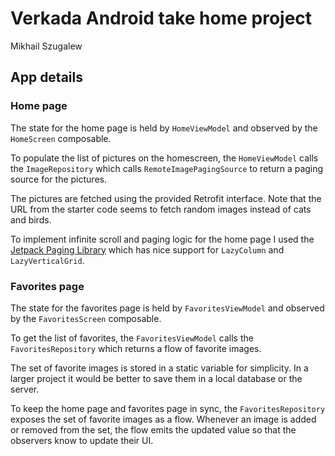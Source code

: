 
# Verkada Android take home project

Mikhail Szugalew

## App details

### Home page

The state for the home page is held by `HomeViewModel` and observed by the `HomeScreen` composable.

To populate the list of pictures on the homescreen, the `HomeViewModel` calls the `ImageRepository` which calls `RemoteImagePagingSource` to return a paging source for the pictures. 

The pictures are fetched using the provided Retrofit interface. Note that the URL from the starter code seems to fetch random images instead of cats and birds.

To implement infinite scroll and paging logic for the home page I used the [Jetpack Paging Library](https://developer.android.com/topic/libraries/architecture/paging/v3-overview) which has nice support for `LazyColumn` and `LazyVerticalGrid`.

### Favorites page

The state for the favorites page is held by `FavoritesViewModel` and observed by the `FavoritesScreen` composable.

To get the list of favorites, the `FavoritesViewModel` calls the `FavoritesRepository` which returns a flow of favorite images. 

The set of favorite images is stored in a static variable for simplicity. In a larger project it would be better to save them in a local database or the server.

To keep the home page and favorites page in sync, the `FavoritesRepository` exposes the set of favorite images as a flow. Whenever an image is added or removed from the set, the flow emits the updated value so that the observers know to update their UI.
